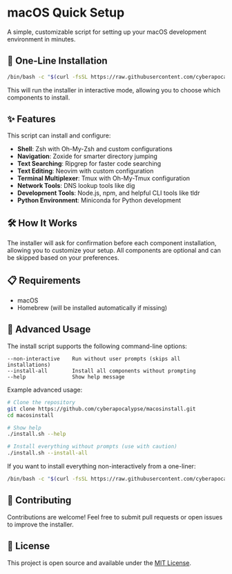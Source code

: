 # macOS Quick Setup

A simple, customizable script for setting up your macOS development environment in minutes.

## 🚀 One-Line Installation

```bash
/bin/bash -c "$(curl -fsSL https://raw.githubusercontent.com/cyberapocalypse/macosinstall/main/install.sh)"
```

This will run the installer in interactive mode, allowing you to choose which components to install.

## ✨ Features

This script can install and configure:

- **Shell**: Zsh with Oh-My-Zsh and custom configurations
- **Navigation**: Zoxide for smarter directory jumping
- **Text Searching**: Ripgrep for faster code searching
- **Text Editing**: Neovim with custom configuration
- **Terminal Multiplexer**: Tmux with Oh-My-Tmux configuration
- **Network Tools**: DNS lookup tools like dig
- **Development Tools**: Node.js, npm, and helpful CLI tools like tldr
- **Python Environment**: Miniconda for Python development

## 🛠️ How It Works

The installer will ask for confirmation before each component installation, allowing you to customize your setup. All components are optional and can be skipped based on your preferences.

## 📋 Requirements

- macOS 
- Homebrew (will be installed automatically if missing)

## 🔄 Advanced Usage

The install script supports the following command-line options:

```
--non-interactive    Run without user prompts (skips all installations)
--install-all        Install all components without prompting
--help               Show help message
```

Example advanced usage:
```bash
# Clone the repository
git clone https://github.com/cyberapocalypse/macosinstall.git
cd macosinstall

# Show help
./install.sh --help

# Install everything without prompts (use with caution)
./install.sh --install-all
```

If you want to install everything non-interactively from a one-liner:
```bash
/bin/bash -c "$(curl -fsSL https://raw.githubusercontent.com/cyberapocalypse/macosinstall/main/install.sh) --install-all"
```

## 🤝 Contributing

Contributions are welcome! Feel free to submit pull requests or open issues to improve the installer.

## 📝 License

This project is open source and available under the [MIT License](LICENSE).